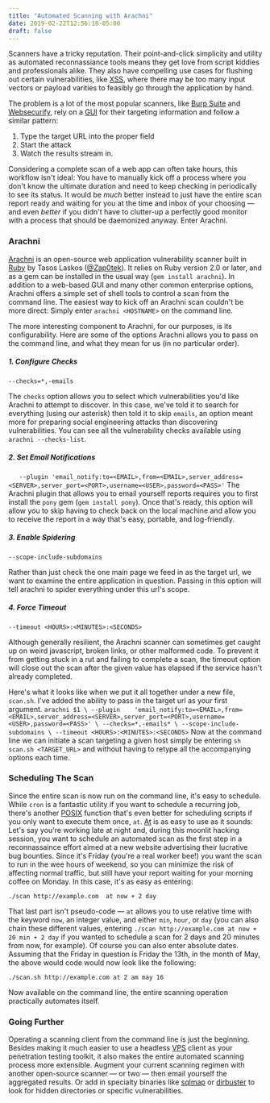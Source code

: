 ```yaml
---
title: "Automated Scanning with Arachni"
date: 2019-02-22T12:56:18-05:00
draft: false
---
```


Scanners have a tricky reputation. Their point-and-click simplicity and utility as automated reconnassiance tools means they get love from script kiddies and professionals alike. They also have compelling use cases for flushing out certain vulnerabilities, like [XSS](http://bughunting.guide/a-gentle-introduction-to-cross-site-scripting-xss/), where there may be too many input vectors or payload varities to feasibly go through the application by hand.

The problem is a lot of the most popular scanners, like [Burp Suite](https://portswigger.net/burp/) and [Websecurify](http://www.websecurify.com/), rely on a [GUI](https://en.wikipedia.org/wiki/Graphical_user_interface) for their targeting information and follow a similar pattern:

1. Type the target URL into the proper field
2. Start the attack
3. Watch the results stream in.

Considering a complete scan of a web app can often take hours, this workflow isn't  ideal: You have to manually kick off a process where you don't know the ultimate duration and need to keep checking in periodically to see its status. It would be *much* better instead to just have the entire scan report ready and waiting for you at the time and inbox of your choosing &mdash; and even *better* if you didn't have to clutter-up a perfectly good monitor with a process that should be daemonized anyway. Enter Arachni.

### Arachni

[Arachni](https://github.com/Arachni/arachni) is an open-source web application vulnerability scanner built in [Ruby](https://www.ruby-lang.org/en/) by Tasos Laskos ([@Zap0tek](https://twitter.com/Zap0tek)). It relies on Ruby version 2.0 or later, and as a gem can be installed in the usual way (`gem install arachni`). In addition to a web-based GUI and many other common enterprise options, Arachni offers a simple set of shell tools to control a scan from the command line. The easiest way to kick off an Arachni scan couldn't be more direct: Simply enter `arachni <HOSTNAME>` on the command line.

The more interesting component to Arachni, for our purposes, is its configurability. Here are some of the options Arachni allows you to pass on the command line, and what they mean for us (in no particular order). 

##### 1. Configure Checks

`--checks=*,-emails`

The `checks` option allows you to select which vulnerabilities you'd like Arachni to attempt to discover. In this case, we've told it to search for everything (using our asterisk) then told it to skip `emails`, an option meant more for preparing social engineering attacks than discovering vulnerabilities. You can see all the vulnerability checks available using `arachni --checks-list`.

##### 2. Set Email Notifications

`    --plugin 'email_notify:to=<EMAIL>,from=<EMAIL>,server_address=<SERVER>,server_port=<PORT>,username=<USER>,password=<PASS>'
`
The Arachni plugin that allows you to email yourself reports requires you to first install the `pony` gem (`gem install pony`). Once that's ready, this option will allow you to skip having to check back on the local machine and allow you to receive the report in a way that's easy, portable, and log-friendly.

##### 3. Enable Spidering

`--scope-include-subdomains`

Rather than just check the one main page we feed in as the target url, we want to examine the entire application in question. Passing in this option will tell arachni to spider everything under this url's scope.

##### 4. Force Timeout

`--timeout <HOURS>:<MINUTES>:<SECONDS>`

Although generally resilient, the Arachni scanner can sometimes get caught up on weird javascript, broken links, or other malformed code. To prevent it from getting stuck in a rut and failing to complete a scan, the timeout option will close out the scan after the given value has elapsed if the service hasn't already completed.

Here's what it looks like when we put it all together under a new file,  `scan.sh`. I've added the ability to pass in the target url as your first argument.
`
arachni $1 \
    --plugin    'email_notify:to=<EMAIL>,from=<EMAIL>,server_address=<SERVER>,server_port=<PORT>,username=<USER>,password=<PASS>' \
    --checks=*,-emails* \
    --scope-include-subdomains \
    --timeout <HOURS>:<MINUTES>:<SECONDS>
`
Now at the command line we can initiate a scan targeting a given host simply be entering `sh scan.sh <TARGET_URL>` and without having to retype all the accompanying options each time.

### Scheduling The Scan

Since the entire scan is now run on the command line, it's easy to schedule. While `cron` is a fantastic utility if you want to schedule a recurring job, there's another [POSIX](https://en.wikipedia.org/wiki/POSIX) function that's even better for scheduling scripts if you only want to execute them once, `at`. [At](http://manpages.ubuntu.com/manpages/hardy/man1/at.1posix.html) is as easy to use as it sounds: Let's say you're working late at night and, during this moonlit hacking session, you want to schedule an automated scan as the first step in a reconnassaince effort aimed at a new website advertising their lucrative bug bounties. Since it's Friday (you're a real worker bee!) you want the scan to run in the wee hours of weekend, so you can minimize the risk of affecting normal traffic, but still have your report waiting for your morning coffee on Monday. In this case, it's as easy as entering:

`./scan http://example.com  at now + 2 day`

That last part isn't pseudo-code &mdash; `at` allows you to use relative time with the keyword `now`, an integer value, and either `min`, `hour`, or `day` (you can also chain these different values, entering `./scan http://example.com at now + 20 min + 2 day` if you wanted to schedule a scan for 2 days and 20 minutes from now, for example). Of course you can also enter absolute dates. Assuming that the Friday in question is Friday the 13th, in the month of May, the above would code would now look like the following:

`./scan.sh http://example.com at 2 am may 16`

Now available on the command line, the entire scanning operation practically automates itself.

### Going Further

Operating a scanning client from the command line is just the beginning. Besides making it much easier to use a headless [VPS](https://en.wikipedia.org/wiki/Virtual_private_server) client as your penetration testing toolkit, it also makes the entire automated scanning process more extensible. Augment your current scanning regimen with another open-source scanner &mdash; or two &mdash; then email yourself the aggregated results. Or add in specialty binaries like [sqlmap](http://sqlmap.org/) or [dirbuster](http://tools.kali.org/web-applications/dirbuster) to look for hidden directories or specific vulnerabilities.